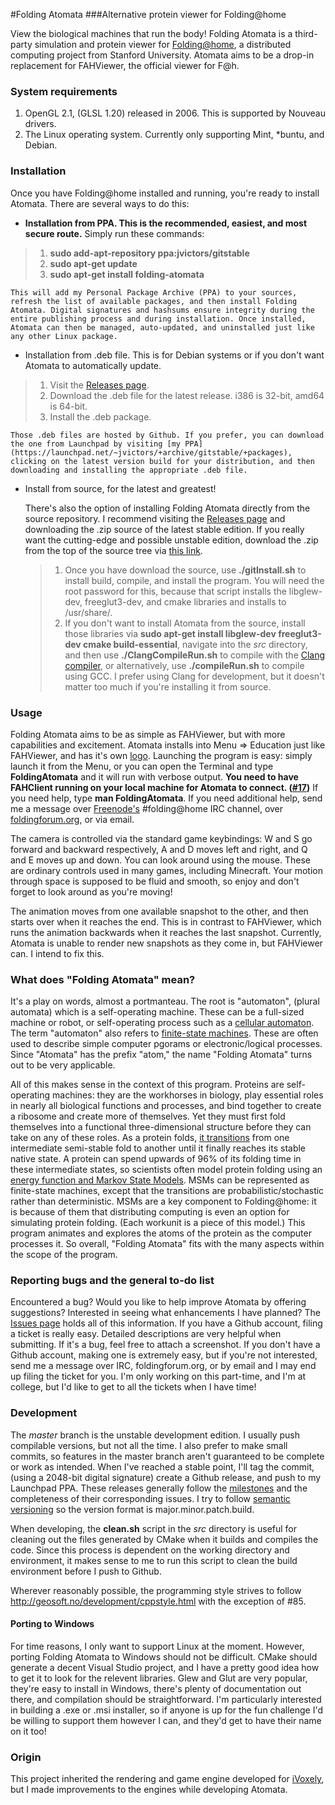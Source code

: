 #Folding Atomata
###Alternative protein viewer for Folding@home

View the biological machines that run the body! Folding Atomata is a third-party simulation and protein viewer for [Folding@home](http://folding.stanford.edu/home/), a distributed computing project from Stanford University. Atomata aims to be a drop-in replacement for FAHViewer, the official viewer for F@h.

### System requirements

1. OpenGL 2.1, (GLSL 1.20) released in 2006. This is supported by Nouveau drivers.
2. The Linux operating system. Currently only supporting Mint, *buntu, and Debian.

### Installation

Once you have Folding@home installed and running, you're ready to install Atomata. There are several ways to do this:

* **Installation from PPA. This is the recommended, easiest, and most secure route.** Simply run these commands:
> 1. **sudo add-apt-repository ppa:jvictors/gitstable**
> 2. **sudo apt-get update**
> 3. **sudo apt-get install folding-atomata**

    This will add my Personal Package Archive (PPA) to your sources, refresh the list of available packages, and then install Folding Atomata. Digital signatures and hashsums ensure integrity during the entire publishing process and during installation. Once installed, Atomata can then be managed, auto-updated, and uninstalled just like any other Linux package.

* Installation from .deb file. This is for Debian systems or if you don't want Atomata to automatically update.
> 1. Visit the [Releases page](https://github.com/Jesse-V/Folding-Atomata/releases).
> 2. Download the .deb file for the latest release. i386 is 32-bit, amd64 is 64-bit.
> 3. Install the .deb package.

    Those .deb files are hosted by Github. If you prefer, you can download the one from Launchpad by visiting [my PPA](https://launchpad.net/~jvictors/+archive/gitstable/+packages), clicking on the latest version build for your distribution, and then downloading and installing the appropriate .deb file.

* Install from source, for the latest and greatest!

    There's also the option of installing Folding Atomata directly from the source repository. I recommend visiting the [Releases page](https://github.com/Jesse-V/Folding-Atomata/releases) and downloading the .zip source of the latest stable edition. If you really want the cutting-edge and possible unstable edition, download the .zip from the top of the source tree via [this link](https://github.com/Jesse-V/Folding-Atomata/archive/master.zip).

    > 1. Once you have download the source, use **./gitInstall.sh** to install build, compile, and install the program. You will need the root password for this, because that script installs the libglew-dev, freeglut3-dev, and cmake libraries and installs to /usr/share/.
    > 2. If you don't want to install Atomata from the source, install those libraries via **sudo apt-get install libglew-dev freeglut3-dev cmake build-essential**, navigate into the _src_ directory, and then use **./ClangCompileRun.sh** to compile with the [Clang compiler](https://en.wikipedia.org/wiki/Clang), or alternatively, use **./compileRun.sh** to compile using GCC. I prefer using Clang for development, but it doesn't matter too much if you're installing it from source.

### Usage

Folding Atomata aims to be as simple as FAHViewer, but with more capabilities and excitement. Atomata installs into Menu => Education just like FAHViewer, and has it's own [logo](https://en.wikipedia.org/wiki/File:Protein_fold.png). Launching the program is easy: simply launch it from the Menu, or you can open the Terminal and type **FoldingAtomata** and it will run with verbose output. **You need to have FAHClient running on your local machine for Atomata to connect. ([#17](https://github.com/Jesse-V/Folding-Atomata/issues/17))** If you need help, type **man FoldingAtomata**. If you need additional help, send me a message over [Freenode's](http://webchat.freenode.net/) #folding@home IRC channel, over [foldingforum.org](http://foldingforum.org/), or via email.

The camera is controlled via the standard game keybindings: W and S go forward and backward respectively, A and D moves left and right, and Q and E moves up and down. You can look around using the mouse. These are ordinary controls used in many games, including Minecraft. Your motion through space is supposed to be fluid and smooth, so enjoy and don't forget to look around as you're moving!

The animation moves from one available snapshot to the other, and then starts over when it reaches the end. This is in contrast to FAHViewer, which runs the animation backwards when it reaches the last snapshot. Currently, Atomata is unable to render new snapshots as they come in, but FAHViewer can. I intend to fix this.

### What does "Folding Atomata" mean?

It's a play on words, almost a portmanteau. The root is "automaton", (plural automata) which is a self-operating machine. These can be a full-sized machine or robot, or self-operating process such as a [cellular automaton](http://en.wikipedia.org/wiki/Cellular_automaton). The term "automaton" also refers to [finite-state machines](http://en.wikipedia.org/wiki/Finite-state_machine). These are often used to describe simple computer pgorams or electronic/logical processes. Since "Atomata" has the prefix "atom," the name "Folding Atomata" turns out to be very applicable.

All of this makes sense in the context of this program. Proteins are self-operating machines: they are the workhorses in biology, play essential roles in nearly all biological functions and processes, and bind together to create a ribosome and create more of themselves. Yet they must first fold themselves into a functional three-dimensional structure before they can take on any of these roles. As a protein folds, [it transitions](http://en.wikipedia.org/wiki/File:ACBP_MSM_from_Folding@home.tiff) from one intermediate semi-stable fold to another until it finally reaches its stable native state. A protein can spend upwards of 96% of its folding time in these intermediate states, so scientists often model protein folding using an [energy function and Markov State Models](http://folding.stanford.edu/home/faq/faq-simulation/). MSMs can be represented as finite-state machines, except that the transitions are probabilistic/stochastic rather than deterministic. MSMs are a key component to Folding@home: it is because of them that distributing computing is even an option for simulating protein folding. (Each workunit is a piece of this model.) This program animates and explores the atoms of the protein as the computer processes it. So overall, "Folding Atomata" fits with the many aspects within the scope of the program.

### Reporting bugs and the general to-do list

Encountered a bug? Would you like to help improve Atomata by offering suggestions? Interested in seeing what enhancements I have planned? The [Issues page](https://github.com/Jesse-V/Folding-Atomata/issues) holds all of this information. If you have a Github account, filing a ticket is really easy. Detailed descriptions are very helpful when submitting. If it's a bug, feel free to attach a screenshot. If you don't have a Github account, making one is extremely easy, but if you're not interested, send me a message over IRC, foldingforum.org, or by email and I may end up filing the ticket for you. I'm only working on this part-time, and I'm at college, but I'd like to get to all the tickets when I have time!

### Development

The _master_ branch is the unstable development edition. I usually push compilable versions, but not all the time. I also prefer to make small commits, so features in the master branch aren't guaranteed to be complete or work as intended. When I've reached a stable point, I'll tag the commit, (using a 2048-bit digital signature) create a Github release, and push to my Launchpad PPA. These releases generally follow the [milestones](https://github.com/Jesse-V/Folding-Atomata/issues/milestones) and the completeness of their corresponding issues. I try to follow [semantic versioning](http://semver.org/) so the version format is major.minor.patch.build. 

When developing, the **clean.sh** script in the _src_ directory is useful for cleaning out the files generated by CMake when it builds and compiles the code. Since this process is dependent on the working directory and environment, it makes sense to me to run this script to clean the build environment before I push to Github.

Wherever reasonably possible, the programming style strives to follow http://geosoft.no/development/cppstyle.html with the exception of #85.

#### Porting to Windows

For time reasons, I only want to support Linux at the moment. However, porting Folding Atomata to Windows should not be difficult. CMake should generate a decent Visual Studio project, and I have a pretty good idea how to get it to look for the relevent libraries. Glew and Glut are very popular, they're easy to install in Windows, there's plenty of documentation out there, and compilation should be straightforward. I'm particularly interested in building a .exe or .msi installer, so if anyone is up for the fun challenge I'd be willing to support them however I can, and they'd get to have their name on it too!

### Origin

This project inherited the rendering and game engine developed for [iVoxely](https://github.com/Jesse-V/iVoxely), but I made improvements to the engines while developing Atomata.
